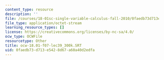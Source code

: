 ```yaml
---
content_type: resource
description: ''
file: /courses/18-01sc-single-variable-calculus-fall-2010/0faedb73d713e5428d67a60a40d2edfa_ocw-18.01-f07-lec39_300k.SRT
file_type: application/octet-stream
learning_resource_types: []
license: https://creativecommons.org/licenses/by-nc-sa/4.0/
ocw_type: OCWFile
resourcetype: Other
title: ocw-18.01-f07-lec39_300k.SRT
uid: 0faedb73-d713-e542-8d67-a60a40d2edfa
---
```

